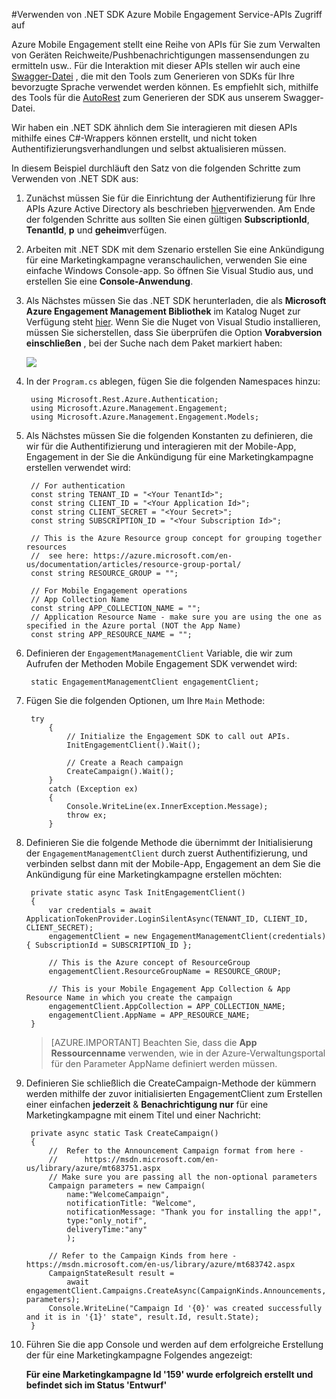 <properties 
    pageTitle="Verwenden von .NET SDK Azure Mobile Engagement Service-APIs Zugriff auf" 
    description="Beschreibt, wie Sie Mobile Engagement .NET SDK zu verwenden, um Azure Mobile Engagement Service-APIs zugreifen"        
    services="mobile-engagement" 
    documentationCenter="mobile" 
    authors="piyushjo" 
    manager="erikre" 
    editor="" />

<tags 
    ms.service="mobile-engagement" 
    ms.workload="mobile" 
    ms.tgt_pltfrm="mobile-multiple" 
    ms.devlang="dotnet" 
    ms.topic="article" 
    ms.date="08/19/2016" 
    ms.author="piyushjo" />

#<a name="using-net-sdk-to-access-azure-mobile-engagement-service-apis"></a>Verwenden von .NET SDK Azure Mobile Engagement Service-APIs Zugriff auf

Azure Mobile Engagement stellt eine Reihe von APIs für Sie zum Verwalten von Geräten Reichweite/Pushbenachrichtigungen massensendungen zu ermitteln usw.. Für die Interaktion mit dieser APIs stellen wir auch eine [Swagger-Datei](https://github.com/Azure/azure-rest-api-specs/blob/master/arm-mobileengagement/2014-12-01/swagger/mobile-engagement.json) , die mit den Tools zum Generieren von SDKs für Ihre bevorzugte Sprache verwendet werden können. Es empfiehlt sich, mithilfe des Tools für die [AutoRest](https://github.com/Azure/AutoRest) zum Generieren der SDK aus unserem Swagger-Datei. 

Wir haben ein .NET SDK ähnlich dem Sie interagieren mit diesen APIs mithilfe eines C#-Wrappers können erstellt, und nicht token Authentifizierungsverhandlungen und selbst aktualisieren müssen.  

In diesem Beispiel durchläuft den Satz von die folgenden Schritte zum Verwenden von .NET SDK aus:

1. Zunächst müssen Sie für die Einrichtung der Authentifizierung für Ihre APIs Azure Active Directory als beschrieben [hier](mobile-engagement-api-authentication.md#authentication)verwenden. Am Ende der folgenden Schritte aus sollten Sie einen gültigen **SubscriptionId**, **TenantId**, **p** und **geheim**verfügen. 

2. Arbeiten mit .NET SDK mit dem Szenario erstellen Sie eine Ankündigung für eine Marketingkampagne veranschaulichen, verwenden Sie eine einfache Windows Console-app. So öffnen Sie Visual Studio aus, und erstellen Sie eine **Console-Anwendung**.   

3. Als Nächstes müssen Sie das .NET SDK herunterladen, die als **Microsoft Azure Engagement Management Bibliothek** im Katalog Nuget zur Verfügung steht [hier](https://www.nuget.org/packages/Microsoft.Azure.Management.Engagement/).
Wenn Sie die Nuget von Visual Studio installieren, müssen Sie sicherstellen, dass Sie überprüfen die Option **Vorabversion einschließen** , bei der Suche nach dem Paket markiert haben:

    ![][1]

4. In der `Program.cs` ablegen, fügen Sie die folgenden Namespaces hinzu:

        using Microsoft.Rest.Azure.Authentication;
        using Microsoft.Azure.Management.Engagement;
        using Microsoft.Azure.Management.Engagement.Models;

5. Als Nächstes müssen Sie die folgenden Konstanten zu definieren, die wir für die Authentifizierung und interagieren mit der Mobile-App, Engagement in der Sie die Ankündigung für eine Marketingkampagne erstellen verwendet wird:

        // For authentication
        const string TENANT_ID = "<Your TenantId>";
        const string CLIENT_ID = "<Your Application Id>";
        const string CLIENT_SECRET = "<Your Secret>";
        const string SUBSCRIPTION_ID = "<Your Subscription Id>";

        // This is the Azure Resource group concept for grouping together resources 
        //  see here: https://azure.microsoft.com/en-us/documentation/articles/resource-group-portal/
        const string RESOURCE_GROUP = "";

        // For Mobile Engagement operations
        // App Collection Name 
        const string APP_COLLECTION_NAME = "";
        // Application Resource Name - make sure you are using the one as specified in the Azure portal (NOT the App Name)
        const string APP_RESOURCE_NAME = "";

6. Definieren der `EngagementManagementClient` Variable, die wir zum Aufrufen der Methoden Mobile Engagement SDK verwendet wird:

        static EngagementManagementClient engagementClient; 

7. Fügen Sie die folgenden Optionen, um Ihre `Main` Methode:

        try
            {
                // Initialize the Engagement SDK to call out APIs. 
                InitEngagementClient().Wait();

                // Create a Reach campaign
                CreateCampaign().Wait();
            }
            catch (Exception ex)
            {
                Console.WriteLine(ex.InnerException.Message);
                throw ex;
            }

8. Definieren Sie die folgende Methode die übernimmt der Initialisierung der `EngagementManagementClient` durch zuerst Authentifizierung, und verbinden selbst dann mit der Mobile-App, Engagement an dem Sie die Ankündigung für eine Marketingkampagne erstellen möchten:

        private static async Task InitEngagementClient()
        {
            var credentials = await ApplicationTokenProvider.LoginSilentAsync(TENANT_ID, CLIENT_ID, CLIENT_SECRET);
            engagementClient = new EngagementManagementClient(credentials) { SubscriptionId = SUBSCRIPTION_ID };
            
            // This is the Azure concept of ResourceGroup
            engagementClient.ResourceGroupName = RESOURCE_GROUP;

            // This is your Mobile Engagement App Collection & App Resource Name in which you create the campaign
            engagementClient.AppCollection = APP_COLLECTION_NAME;
            engagementClient.AppName = APP_RESOURCE_NAME;
        }

    > [AZURE.IMPORTANT] Beachten Sie, dass die **App Ressourcenname** verwenden, wie in der Azure-Verwaltungsportal für den Parameter AppName definiert werden müssen. 

9. Definieren Sie schließlich die CreateCampaign-Methode der kümmern werden mithilfe der zuvor initialisierten EngagementClient zum Erstellen einer einfachen **jederzeit** & **Benachrichtigung nur** für eine Marketingkampagne mit einem Titel und einer Nachricht: 

        private async static Task CreateCampaign()
        {
            //  Refer to the Announcement Campaign format from here - 
            //      https://msdn.microsoft.com/en-us/library/azure/mt683751.aspx
            // Make sure you are passing all the non-optional parameters
            Campaign parameters = new Campaign(
                name:"WelcomeCampaign",
                notificationTitle: "Welcome", 
                notificationMessage: "Thank you for installing the app!",
                type:"only_notif",
                deliveryTime:"any"
                );

            // Refer to the Campaign Kinds from here - https://msdn.microsoft.com/en-us/library/azure/mt683742.aspx
            CampaignStateResult result = 
                await engagementClient.Campaigns.CreateAsync(CampaignKinds.Announcements, parameters);
            Console.WriteLine("Campaign Id '{0}' was created successfully and it is in '{1}' state", result.Id, result.State);
        }

10. Führen Sie die app Console und werden auf dem erfolgreiche Erstellung der für eine Marketingkampagne Folgendes angezeigt:

    **Für eine Marketingkampagne Id '159' wurde erfolgreich erstellt und befindet sich im Status 'Entwurf'**

<!-- Images. -->

[1]: ./media/mobile-engagement-dotnet-sdk-service-api/include-prerelease.png
